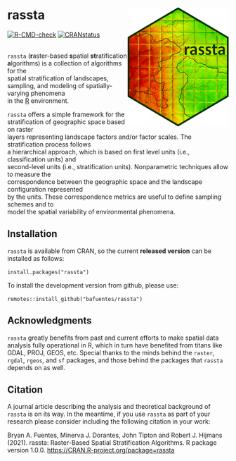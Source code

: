 # rassta <img align="right" width="230" height="270" src="man/figures/rassta_logo.png">

<!-- badges: start -->
  [![R-CMD-check](https://github.com/bafuentes/rassta/workflows/R-CMD-check/badge.svg)](https://github.com/bafuentes/rassta/actions)
  [![CRANstatus](https://www.r-pkg.org/badges/version/rassta)](https://cran.r-project.org/package=rassta)
  <!-- badges: end -->

 \
`rassta` (**r**aster-based **s**patial **st**ratification **a**lgorithms) is a collection of algorithms for the  
spatial stratification of landscapes, sampling, and modeling of spatially-varying phenomena  
in the [R](https://www.r-project.org) environment.

`rassta` offers a simple framework for the stratification of geographic space based on raster  
layers representing landscape factors and/or factor scales. The stratification process follows  
a hierarchical approach, which is based on first level units (i.e., classification units) and  
second-level units (i.e., stratification units). Nonparametric techniques allow to measure the  
correspondence between the geographic space and the landscape configuration represented  
by the units. These correspondence metrics are useful to define sampling schemes and to  
model the spatial variability of environmental phenomena.

## Installation

`rassta` is available from CRAN, so the current **released version** can be
installed as follows:
```
install.packages("rassta")
```

To install the development version from github, please use:
```
remotes::install_github("bafuentes/rassta")
```

## Acknowledgments

`rassta` greatly benefits from past and current efforts to make spatial data
analysis fully operational in R, which in turn have benefited from titans like
GDAL, PROJ, GEOS, etc. Special thanks to the minds behind the `raster`, `rgdal`,
`rgeos`, and `sf` packages, and those behind the packages that `rassta` depends
on as well.

## Citation

A journal article describing the analysis and theoretical background of `rassta`
is on its way. In the meantime, if you use `rassta` as part of your research
please consider including the following citation in your work:

Bryan A. Fuentes, Minerva J. Dorantes, John Tipton and Robert J. Hijmans (2021).
rassta: Raster-Based Spatial Stratification Algorithms. R package version 1.0.0.
https://CRAN.R-project.org/package=rassta
